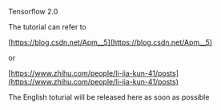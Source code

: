 Tensorflow 2.0 

The tutorial can refer to 

[https://blog.csdn.net/Apm__5](https://blog.csdn.net/Apm__5)

or

[https://www.zhihu.com/people/li-jia-kun-41/posts](https://www.zhihu.com/people/li-jia-kun-41/posts)

The English toturial will be released here as soon as possible